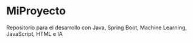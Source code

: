 # MiProyecto
Repositorio para el desarrollo con Java, Spring Boot, Machine Learning, JavaScript, HTML e IA
